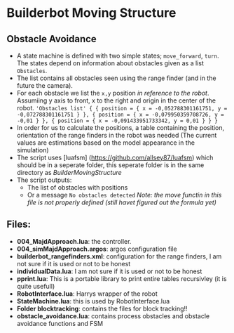 # Builderbot Moving Structure

## Obstacle Avoidance
- A state machine is defined with two simple states; `move_forward`, `turn`. The states depend on information about obstacles given as a list `Obstacles`. 
- The list contains all obstacles seen using the range finder (and in the future the camera). 
- For each obstacle we list the `x,y` position *in reference to the robot*. Assumiing y axis to front, x to the right and origin in the center of the robot.
`'Obstacles list'
{ {
      position = {
          x = -0,052788301161751,
          y = -0,072788301161751
          }
  }, {
      position = {
          x = -0,079950359708726,
          y = -0,01
          }
  }, {
      position = {
          x = -0,091433951733342,
          y = 0,01
          }
} }
`
- In order for us to calculate the positions, a table containing the position, orientation of the range finders in the robot was needed (The current values are estimations based on the model appearance in the simulation)
- The script uses [luafsm] (https://github.com/allsey87/luafsm) which should be in a seperate folder, this seperate folder is in the same directory as *BuilderMovingStructure*
- The script outputs:
    - The list of obstacles with positions 
    - Or a message `No obstacles detected`
*Note: the move functin in this file is not properly defined (still havet figured out the formula yet)*


## Files:
- **004_MajdApproach.lua**: the controller.
- **004_simMajdApproach.argos**: argos configuration file
- **builderbot_rangefinders.xml**: configuration for the range finders, I am not sure if it is used or not to be honest
- **individualData.lua**: I am not sure if it is used or not to be honest
- **pprint.lua**: This is a portable library to print entire tables recursivley (it is quite usefull)
- **RobotInterface.lua**: Harrys wrapper of the robot
- **StateMachine.lua**: this is used by RobotInterface.lua
- **Folder blocktracking**: contains the files for block tracking!!
- **obstacle_avoidance.lua**: contains process obstacles and obstacle avoidance functions and FSM

